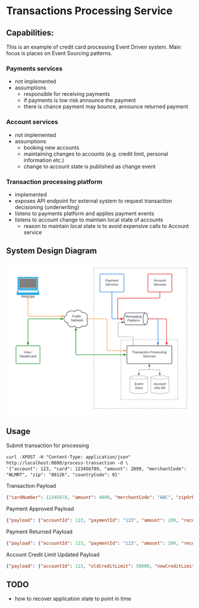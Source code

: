 # Transactions Processing Service

## Capabilities:

This is an example of credit card processing Event Driven system. Main focus is places on Event Sourcing patterns.

### Payments services
- not implemented
- assumptions
  - responsible for receiving payments
  - if payments is low risk announce the payment
  - there is chance payment may bounce, announce returned payment

### Account services
- not implemented
- assumptions
  - booking new accounts
  - maintaining changes to accounts (e.g. credit limit, personal information etc.)
  - change to account state is published as change event

### Transaction processing platform
- implemented
- exposes API endpoint for external system to request transaction decisioning (underwriting)
- listens to payments platform and applies payment events
- listens to account change to maintain local state of accounts
  - reason to maintain local state is to avoid expensive calls to Account service

## System Design Diagram

![alt text](docs/system_diagram.png)

## Usage

Submit transaction for processing

```
curl -XPOST -H "Content-Type: application/json" http://localhost:8080/process-transaction -d \
'{"account": 123, "card": 123456789, "amount": 2099, "merchantCode": "WLMRT", "zip": "80126", "countryCode": 0}'
```

Transaction Payload

```json
{"cardNumber": 12345678, "amount": 4000, "merchantCode": "ABC", "zipOrPostal": "80126", "countryCode": 1}
```

Payment Approved Payload

```json
{"payload": {"accountId": 123, "paymentId": "123", "amount": 200, "recordedTimestamp": 1658108329}, "eventId": "123", "eventName": "paymentSubmitted", "eventTimestamp": 1658108328}
```

Payment Returned Payload

```json
{"payload": {"accountId": 123, "paymentId": "123", "amount": 200, "recordedTimestamp": 1658108329}, "eventId": "123", "eventName": "paymentReturned", "eventTimestamp": 1658108328}
```

Account Credit Limit Updated Payload

```json
{"payload": {"accountId": 123, "oldCreditLimit": 50000, "newCreditLimit": 60000, "recordedTimestamp": 1658108329}, "eventId": "123", "eventName": "accountCreditLimitUpdated", "eventTimestamp": 1658108328}
```

## TODO
- how to recover application state to point in time